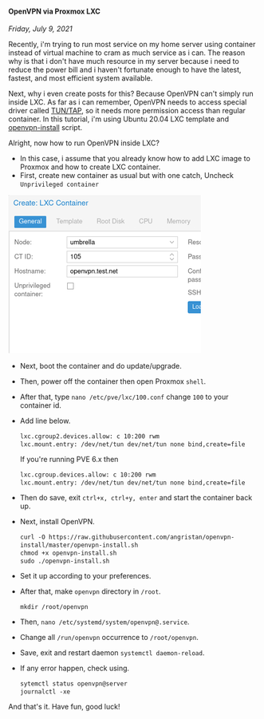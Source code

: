 #### OpenVPN via Proxmox LXC
_Friday, July 9, 2021_

Recently, i'm trying to run most service on my home server using 
container instead of virtual machine to cram as much service as i can. 
The reason why is that i don't have much resource in my server because 
i need to reduce the power bill and i haven't fortunate enough to have 
the latest, fastest, and most efficient system available.

Next, why i even create posts for this? Because OpenVPN can't simply run 
inside LXC. As far as i can remember, OpenVPN needs to access special driver 
called [TUN/TAP](https://www.kernel.org/doc/Documentation/networking/tuntap.txt), 
so it needs more permission access than regular container. In this tutorial, 
i'm using Ubuntu 20.04 LXC template and [openvpn-install](https://github.com/angristan/openvpn-install) script.

Alright, now how to run OpenVPN inside LXC?
* In this case, i assume that you already know how to add LXC image to Proxmox 
and how to create LXC container.
* First, create new container as usual but with one catch, Uncheck `Unprivileged container`
<div class="row">
	<div class="col-sm-3"></div>
	<div class="col-sm-6">
		<div class="img-thumbnail">
			<img class="img-fluid" src="./posts/2021-07-09-openvpn-via-proxmox-lxc/01.png" alt="img">
		</div>
	</div>
	<div class="col-sm-3"></div>
</div>

* Next, boot the container and do update/upgrade.
* Then, power off the container then open Proxmox `shell`.
* After that, type `nano /etc/pve/lxc/100.conf` change `100` to your container id.
* Add line below.
    ```
    lxc.cgroup2.devices.allow: c 10:200 rwm
    lxc.mount.entry: /dev/net/tun dev/net/tun none bind,create=file
    ```
    If you're running PVE 6.x then 
    ```
    lxc.cgroup.devices.allow: c 10:200 rwm
    lxc.mount.entry: /dev/net/tun dev/net/tun none bind,create=file
    ```

* Then do save, exit `ctrl+x, ctrl+y, enter` and start the container back up.
* Next, install OpenVPN.
    ```
    curl -O https://raw.githubusercontent.com/angristan/openvpn-install/master/openvpn-install.sh
    chmod +x openvpn-install.sh
    sudo ./openvpn-install.sh
    ```

* Set it up according to your preferences.
* After that, make `openvpn` directory in `/root`.
    ```
    mkdir /root/openvpn
    ```

* Then, `nano /etc/systemd/system/openvpn@.service`.
* Change all `/run/openvpn` occurrence to `/root/openvpn`.
* Save, exit and restart daemon `systemctl daemon-reload`.
* If any error happen, check using.
    ```
    sytemctl status openvpn@server
    journalctl -xe
    ```

And that's it. Have fun, good luck!
